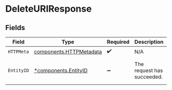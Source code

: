 # DeleteURIResponse


## Fields

| Field                                                              | Type                                                               | Required                                                           | Description                                                        | Example                                                            |
| ------------------------------------------------------------------ | ------------------------------------------------------------------ | ------------------------------------------------------------------ | ------------------------------------------------------------------ | ------------------------------------------------------------------ |
| `HTTPMeta`                                                         | [components.HTTPMetadata](../../models/components/httpmetadata.md) | :heavy_check_mark:                                                 | N/A                                                                |                                                                    |
| `EntityID`                                                         | [*components.EntityID](../../models/components/entityid.md)        | :heavy_minus_sign:                                                 | The request has succeeded.                                         | {<br/>"id": "e-1448474379026206720"<br/>}                          |